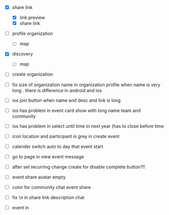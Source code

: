 - [x] share link
	- [x] link preview
	- [x] share link
- [ ] profile organization
	- [ ] map
- [x] discovery
	- [ ] map
- [ ] create organization
- [ ] fix size of organization name  in organization profile when name is very long . there is difference in android and ios
- [ ] ios join button  when name and desc and link is long
- [ ] ios has problem in event card show with long name team and community
- [ ] ios has problem in select until time in next year (has to close before time
- [ ] icon location and participant is grey in create event
- [ ] calender switch auto to day that event start
- [ ] go to page in view event message
- [ ] after set recurring change create for disable complete button?!!
- [ ] event share avatar empty


- [ ]  color for community chat event share
- [ ] fix \n in  share link description chat
- [ ] event in 